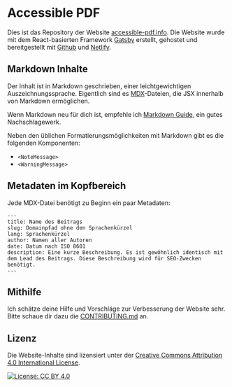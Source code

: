 # Accessible PDF

Dies ist das Repository der Website [accessible-pdf.info](https://accessible-pdf.info/de). Die Website wurde mit dem React-basierten Framework [Gatsby](https://www.gatsbyjs.com/) erstellt, gehostet und bereitgestellt mit [Github](https://github.com/) und [Netlify](https://www.netlify.com/). 

## Markdown Inhalte

Der Inhalt ist in Markdown geschrieben, einer leichtgewichtigen Auszeichnungssprache. Eigentlich sind es [MDX](https://mdxjs.com/)-Dateien, die JSX innerhalb von Markdown ermöglichen.

Wenn Markdown neu für dich ist, empfehle ich [Markdown Guide](https://www.markdownguide.org/), ein gutes Nachschlagewerk.

Neben den üblichen Formatierungsmöglichkeiten mit Markdown gibt es die folgenden Komponenten:

- `<NoteMessage>` 
- `<WarningMessage>`

## Metadaten im Kopfbereich

Jede MDX-Datei benötigt zu Beginn ein paar Metadaten:

```
---
title: Name des Beitrags
slug: Domainpfad ohne den Sprachenkürzel
lang: Sprachenkürzel
author: Namen aller Autoren
date: Datum nach ISO 8601
description: Eine kurze Beschreibung. Es ist gewöhnlich identisch mit dem Lead des Beitrags. Diese Beschreibung wird für SEO-Zwecken benötigt.
---
```

## Mithilfe

Ich schätze deine Hilfe und Vorschläge zur Verbesserung der Website sehr. Bitte schaue dir dazu die [CONTRIBUTING.md](CONTRIBUTING.md#de) an.

## Lizenz

Die Website-Inhalte sind lizensiert unter der [Creative Commons Attribution 4.0 International License](http://creativecommons.org/licenses/by/4.0/).

[![License: CC BY 4.0](https://img.shields.io/badge/License-CC%20BY%204.0-lightgrey.svg)](https://creativecommons.org/licenses/by/4.0/) 
